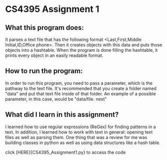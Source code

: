 # CS4395 Assignment 1

## What this program does: 
It parses a text file that has the following format <Last,First,Middle Initial,ID,Office phone>.
Then it creates objects with this data and puts those objects into a hashtable. 
When the program is done filling the hashtable, it prints every object in an easily readable format. 

## How to run the program:
In order to run this program, you need to pass a parameter, which is the pathway to the text file. It's recommended that you create a folder named "data" and put that text file inside of that folder. An example of a possible parameter, in this case, would be "data/file. next" 

## What did I learn in this assignment? 
I learned how to use regular expressions (ReGex) for finding patterns in a text. In addition, I learned how to work with text in general: opening text files as well as parsing them. One thing that was a review for me was building classes in python as well as using data structures like a hash table.

click [HERE]{CS4395_Assignment1.py} to access the code
